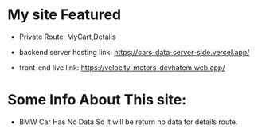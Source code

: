 # My site Featured

- Private Route: MyCart,Details
- backend server hosting link: https://cars-data-server-side.vercel.app/

- front-end live link: https://velocity-motors-devhatem.web.app/

# Some Info About This site:
- BMW Car Has No Data So it will be return no data for details route.
